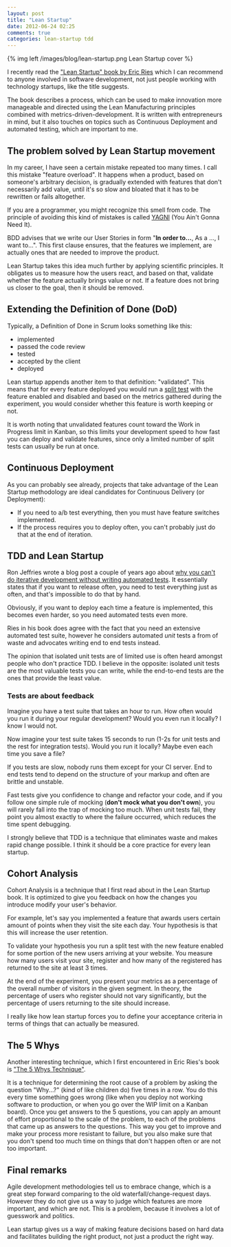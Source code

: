 ```yaml
---
layout: post
title: "Lean Startup"
date: 2012-06-24 02:25
comments: true
categories: lean-startup tdd
---
```


{% img left /images/blog/lean-startup.png Lean Startup cover %}

I recently read the ["Lean Startup" book by Eric Ries][book] which I can recommend to anyone involved in software development, not just people working with technology startups, like the title suggests.

The book describes a process, which can be used to make innovation more manageable and directed using the Lean Manufacturing principles combined with metrics-driven-development.
It is written with entrepreneurs in mind, but it also touches on topics such as Continuous Deployment and automated testing, which are important to me.

<!--more-->

## The problem solved by Lean Startup movement

In my career, I have seen a certain mistake repeated too many times.
I call this mistake "feature overload".
It happens when a product, based on someone's arbitrary decision, is gradually extended with features that don't necessarily add value, until it's so slow and bloated that it has to be rewritten or fails altogether.

If you are a programmer, you might recognize this smell from code.
The principle of avoiding this kind of mistakes is called [YAGNI][yagni] (You Ain't Gonna Need It).

BDD advises that we write our User Stories in form "**In order to...**, As a ..., I want to...".
This first clause ensures, that the features we implement, are actually ones that are needed to improve the product.

Lean Startup takes this idea much further by applying scientific principles.
It obligates us to measure how the users react, and based on that, validate whether the feature actually brings value or not.
If a feature does not bring us closer to the goal, then it should be removed.

## Extending the Definition of Done (DoD)

Typically, a Definition of Done in Scrum looks something like this:

* implemented
* passed the code review
* tested
* accepted by the client
* deployed

Lean startup appends another item to that definition: "validated".
This means that for every feature deployed you would run a [split test][split-test] with the feature enabled and disabled and based on the metrics gathered during the experiment, you would consider whether this feature is worth keeping or not.

It is worth noting that unvalidated features count toward the Work in Progress limit in Kanban, so this limits your development speed to how fast you can deploy and validate features, since only a limited number of split tests can usually be run at once.

## Continuous Deployment

As you can probably see already, projects that take advantage of the Lean Startup methodology are ideal candidates for Continuous Delivery (or Deployment):

* If you need to a/b test everything, then you must have feature switches implemented.
* If the process requires you to deploy often, you can't probably just do that at the end of iteration.

## TDD and Lean Startup

Ron Jeffries wrote a blog post a couple of years ago about [why you can't do iterative development without writing automated tests][test-needed].
It essentially states that if you want to release often, you need to test everything just as often, and that's impossible to do that by hand.

Obviously, if you want to deploy each time a feature is implemented, this becomes even harder, so you need automated tests even more.

Ries in his book does agree with the fact that you need an extensive automated test suite, however he considers automated *unit* tests a from of waste and advocates writing end to end tests instead.

The opinion that isolated unit tests are of limited use is often heard amongst people who don't practice TDD.
I believe in the opposite: isolated unit tests are the most valuable tests you can write, while the end-to-end tests are the ones that provide the least value.

### Tests are about feedback

Imagine you have a test suite that takes an hour to run. 
How often would you run it during your regular development?
Would you even run it locally? 
I know I would not.

Now imagine your test suite takes 15 seconds to run (1-2s for unit tests and the rest for integration tests).
Would you run it locally? 
Maybe even each time you save a file?

If you tests are slow, nobody runs them except for your CI server.
End to end tests tend to depend on the structure of your markup and often are brittle and unstable.

Fast tests give you confidence to change and refactor your code, and if you follow one simple rule of mocking (**don't mock what you don't own**), you will rarely fall into the trap of mocking too much.
When unit tests fail, they point you almost exactly to where the failure occurred, which reduces the time spent debugging.

I strongly believe that TDD is a technique that eliminates waste and makes rapid change possible. I think it should be a core practice for every lean startup.

## Cohort Analysis

Cohort Analysis is a technique that I first read about in the Lean Startup book.
It is optimized to give you feedback on how the changes you introduce modify your user's behavior.

For example, let's say you implemented a feature that awards users certain amount of points when they visit the site each day.
Your hypothesis is that this will increase the user retention.

To validate your hypothesis you run a split test with the new feature enabled for some portion of the new users arriving at your website.
You measure how many users visit your site, register and how many of the registered has returned to the site at least 3 times.

At the end of the experiment, you present your metrics as a percentage of the overall number of visitors in the given segment.
In theory, the percentage of users who register should not vary significantly, but the percentage of users returning to the site should increase.

I really like how lean startup forces you to define your acceptance criteria in terms of things that can actually be measured.

## The 5 Whys

Another interesting technique, which I first encountered in Eric Ries's book is ["The 5 Whys Technique"][5whys].

It is a technique for determining the root cause of a problem by asking the question "Why...?" (kind of like children do) five times in a row.
You do this every time something goes wrong (like when you deploy not working software to production, or when you go over the WIP limit on a Kanban board).
Once you get answers to the 5 questions, you can apply an amount of effort proportional to the scale of the problem, to each of the problems that came up as answers to the questions.
This way you get to improve and make your process more resistant to failure, but you also make sure that you don't spend too much time on things that don't happen often or are not too important.

## Final remarks

Agile development methodologies tell us to embrace change, which is a great step forward comparing to the old waterfall/change-request days.
However they do not give us a way to judge which features are more important, and which are not.
This is a problem, because it involves a lot of guesswork and politics.

Lean startup gives us a way of making feature decisions based on hard data and facilitates building the right product, not just a product the right way.

[book]: http://theleanstartup.com/book
[yagni]: http://en.wikipedia.org/wiki/You_ain't_gonna_need_it
[split-test]: http://en.wikipedia.org/wiki/A/B_testing
[test-needed]: http://xprogramming.com/blog/what-is-really-essential/
[5whys]: http://en.wikipedia.org/wiki/5_Whys
